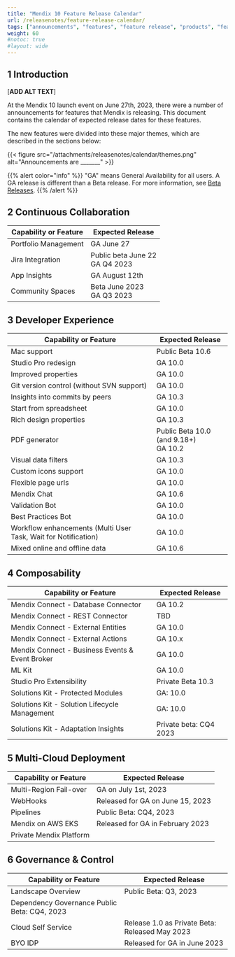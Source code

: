 ```yaml
---
title: "Mendix 10 Feature Release Calendar"
url: /releasenotes/feature-release-calendar/
tags: ["announcements", "features", "feature release", "products", "features and products", "calendar", "new", "mendix 10", "mx10"]
weight: 60
#notoc: true
#layout: wide
---
```


## 1 Introduction

[**ADD ALT TEXT**]

At the Mendix 10 launch event on June 27th, 2023, there were a number of announcements for features that Mendix is releasing. This document contains the calendar of expected release dates for these features.

The new features were divided into these major themes, which are described in the sections below:

{{< figure src="/attachments/releasenotes/calendar/themes.png" alt="Announcements are _______" >}}

{{% alert color="info" %}}
"GA" means General Availability for all users. A GA release is different than a Beta release. For more information, see [Beta Releases](/releasenotes/beta-features/).
{{% /alert %}}

## 2 Continuous Collaboration

| Capability or Feature | Expected Release |
| --- | --- |
| Portfolio Management | GA June 27 |
| Jira Integration | Public beta June 22<br>GA Q4 2023 |
| App Insights | GA August 12th |
| Community Spaces | Beta June 2023<br>GA Q3 2023 | 

## 3 Developer Experience

| Capability or Feature | Expected Release |
| --- | --- |
| Mac support | Public Beta 10.6 |
| Studio Pro redesign | GA 10.0 |
| Improved properties | GA 10.0 |
| Git version control (without SVN support) | GA 10.0 |
| Insights into commits by peers| GA 10.3 |
| Start from spreadsheet | GA 10.0 |
| Rich design properties | GA 10.3 |
| PDF generator | Public Beta 10.0 (and 9.18+)<br>GA 10.2 |
| Visual data filters | GA 10.3 |
| Custom icons support | GA 10.0 |
| Flexible page urls | GA 10.0 |
| Mendix Chat | GA 10.6 |
| Validation Bot | GA 10.0 |
| Best Practices Bot | GA 10.0 |
| Workflow enhancements (Multi User Task, Wait for Notification) | GA 10.0 |
| Mixed online and offline data | GA 10.6 |

## 4 Composability

| Capability or Feature | Expected Release |
| --- | --- |
| Mendix Connect - Database Connector | GA 10.2 |
| Mendix Connect - REST Connector | TBD |
| Mendix Connect - External Entities | GA 10.0 |
| Mendix Connect - External Actions | GA 10.x |
| Mendix Connect - Business Events & Event Broker | GA 10.0 |
| ML Kit | GA 10.0 |
| Studio Pro Extensibility | Private Beta 10.3 |
| Solutions Kit - Protected Modules | GA: 10.0 |
| Solutions Kit - Solution Lifecycle Management | GA: 10.0 |
| Solutions Kit - Adaptation Insights | Private beta: CQ4 2023 |

## 5 Multi-Cloud Deployment

| Capability or Feature | Expected Release |
| --- | --- |
| Multi-Region Fail-over | GA on July 1st, 2023 |
| WebHooks | Released for GA on June 15, 2023 |
| Pipelines | Public Beta: CQ4, 2023 |
| Mendix on AWS EKS | Released for GA in February 2023 |
| Private Mendix Platform |

## 6 Governance & Control

| Capability or Feature | Expected Release |
| --- | --- |
| Landscape Overview | Public Beta: Q3, 2023 |
| Dependency Governance  Public Beta: CQ4, 2023 |
| Cloud Self Service | Release 1.0 as Private Beta: Released May 2023 |
| BYO IDP | Released for GA in June 2023 |